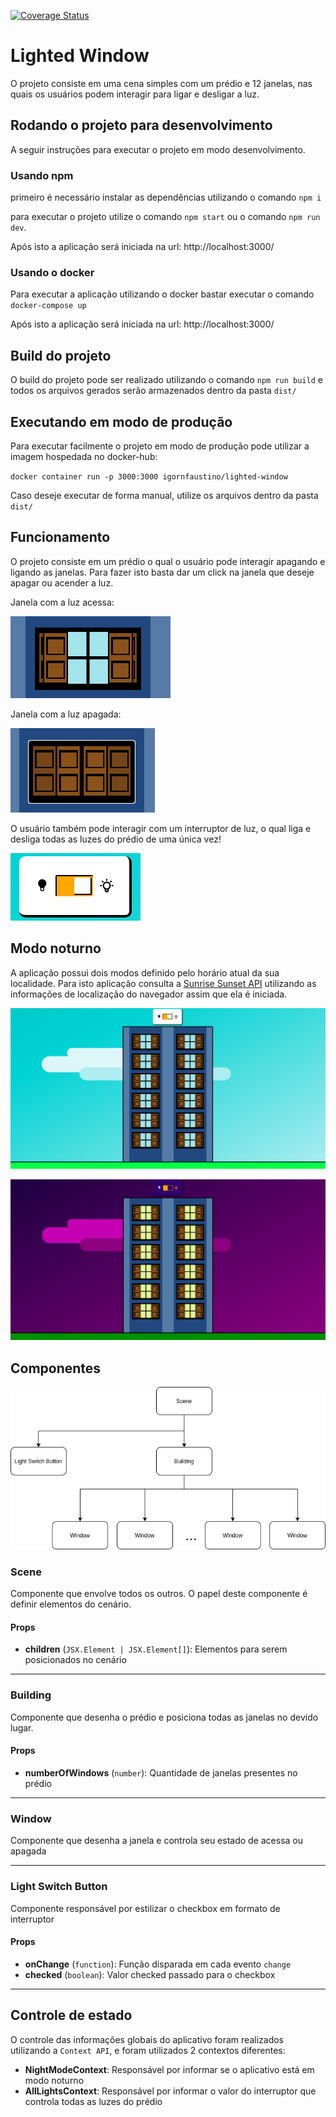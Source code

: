 [![Coverage Status](https://coveralls.io/repos/github/igornfaustino/lighted-window-send4/badge.svg?branch=master)](https://coveralls.io/github/igornfaustino/lighted-window-send4?branch=master)

# Lighted Window

O projeto consiste em uma cena simples com um prédio e 12 janelas, nas quais os usuários podem interagir para ligar e desligar a luz.

## Rodando o projeto para desenvolvimento

A seguir instruções para executar o projeto em modo desenvolvimento.

### Usando npm

primeiro é necessário instalar as dependências utilizando o comando `npm i`

para executar o projeto utilize o comando `npm start` ou o comando `npm run dev`.

Após isto a aplicação será iniciada na url: http://localhost:3000/

### Usando o docker

Para executar a aplicação utilizando o docker bastar executar o comando `docker-compose up`

Após isto a aplicação será iniciada na url: http://localhost:3000/

## Build do projeto

O build do projeto pode ser realizado utilizando o comando `npm run build` e todos os arquivos gerados serão armazenados dentro da pasta `dist/`

## Executando em modo de produção

Para executar facilmente o projeto em modo de produção pode utilizar a imagem hospedada no docker-hub:

`docker container run -p 3000:3000 igornfaustino/lighted-window`

Caso deseje executar de forma manual, utilize os arquivos dentro da pasta `dist/`

## Funcionamento

O projeto consiste em um prédio o qual o usuário pode interagir apagando e ligando as janelas. Para fazer isto basta dar um click na janela que deseje apagar ou acender a luz.

Janela com a luz acessa:

![janela aberta](docs/janela-aberta.png)

Janela com a luz apagada:

![janela fechada](docs/janela-fechada.png)

O usuário também pode interagir com um interruptor de luz, o qual liga e desliga todas as luzes do prédio de uma única vez!

![interruptor](docs/interruptor.png)

## Modo noturno

A aplicação possui dois modos definido pelo horário atual da sua localidade. Para isto aplicação consulta a [Sunrise Sunset API](https://sunrise-sunset.org/api) utilizando as informações de localização do navegador assim que ela é iniciada.

![modo normal](docs/day-mode.png)

![modo noturno](docs/dark-mode.png)

## Componentes

![Arvores de componentes](docs/lighted-windows-components.png)

### Scene

Componente que envolve todos os outros. O papel deste componente é definir elementos do cenário.

#### Props

- **children** (`JSX.Element | JSX.Element[]`): Elementos para serem posicionados no cenário

---

### Building

Componente que desenha o prédio e posiciona todas as janelas no devido lugar.

#### Props

- **numberOfWindows** (`number`): Quantidade de janelas presentes no prédio

---

### Window

Componente que desenha a janela e controla seu estado de acessa ou apagada

---

### Light Switch Button

Componente responsável por estilizar o checkbox em formato de interruptor

#### Props

- **onChange** (`function`): Função disparada em cada evento `change`
- **checked** (`boolean`): Valor checked passado para o checkbox

---

## Controle de estado

O controle das informações globais do aplicativo foram realizados utilizando a `Context API`, e foram utilizados 2 contextos diferentes:

- **NightModeContext**: Responsável por informar se o aplicativo está em modo noturno
- **AllLightsContext**: Responsável por informar o valor do interruptor que controla todas as luzes do prédio
